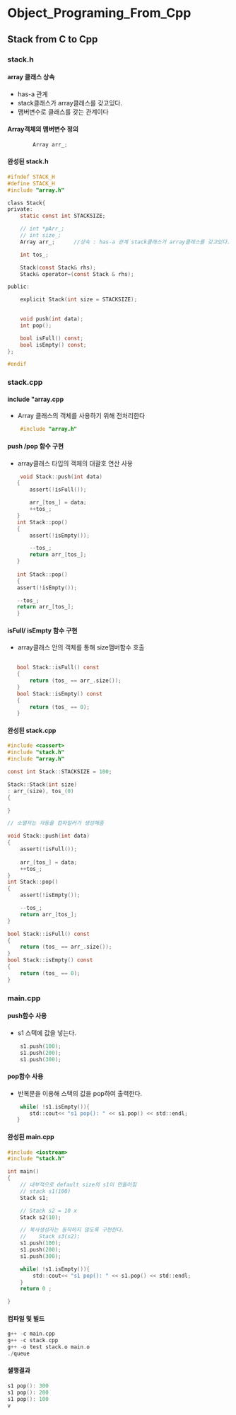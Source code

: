 # Object_Programing_From_Cpp
## Stack from C to Cpp

### stack.h
#### array 클래스 상속
  - has-a 관계
  - stack클래스가 array클래스를 갖고있다.
  - 맴버변수로 클래스를 갖는 관계이다
 #### Array객체의 맴버변수 정의
```c
        Array arr_;  
```

#### 완성된 stack.h
```c
#ifndef STACK_H
#define STACK_H
#include "array.h"

class Stack{
private:
    static const int STACKSIZE;

    // int *pArr_;
    // int size_;
    Array arr_;      //상속 : has-a 관계 stack클래스가 array클래스를 갖고있다. 맴버변수로 클래스를 갖는 관계

    int tos_;

    Stack(const Stack& rhs);
    Stack& operator=(const Stack & rhs);

public:

    explicit Stack(int size = STACKSIZE);
    

    void push(int data);
    int pop();

    bool isFull() const;
    bool isEmpty() const;
};

#endif

```

### stack.cpp
#### include "array.cpp
  - Array 클래스의 객체를 사용하기 위해 전처리한다
 ```c
     #include "array.h" 
 ```
 
 #### push /pop 함수 구현
   -  array클래스 타입의 객체의 대괄호 연산  사용
 ```c
     void Stack::push(int data)
    {   
        assert(!isFull());

        arr_[tos_] = data;
        ++tos_;
    }
    int Stack::pop()
    {
        assert(!isEmpty());

        --tos_;
        return arr_[tos_];
    }
    
    int Stack::pop()
    {
    assert(!isEmpty());

    --tos_;
    return arr_[tos_];
    }
 ```
  
 #### isFull/ isEmpty 함수 구현
   -  array클래스 안의 객체를 통해 size맴버함수 호출
 ```c
     
    bool Stack::isFull() const
    {
        return (tos_ == arr_.size());
    }
    bool Stack::isEmpty() const
    {
        return (tos_ == 0);
    }
 ```
#### 완성된 stack.cpp
```c
#include <cassert>
#include "stack.h"
#include "array.h"

const int Stack::STACKSIZE = 100;

Stack::Stack(int size)
: arr_(size), tos_(0)
{

}

// 소멸자는 자동을 컴파일러가 생성해줌

void Stack::push(int data)
{   
    assert(!isFull());
   
    arr_[tos_] = data;
    ++tos_;
}
int Stack::pop()
{
    assert(!isEmpty());

    --tos_;
    return arr_[tos_];
}

bool Stack::isFull() const
{
    return (tos_ == arr_.size());
}
bool Stack::isEmpty() const
{
    return (tos_ == 0);
}

```

### main.cpp
#### push함수 사용 
  - s1 스택에 값을 넣는다.
```c
    s1.push(100);
    s1.push(200);
    s1.push(300);
```
#### pop함수 사용
  - 반복문을 이용해 스택의 값을 pop하여 출력한다.
 ```c
     while( !s1.isEmpty()){
        std::cout<< "s1 pop(): " << s1.pop() << std::endl;
    }
 ```
#### 완성된 main.cpp
```c
#include <iostream>
#include "stack.h"

int main()
{   
    // 내부적으로 default size의 s1이 만들어짐
    // stack s1(100)
    Stack s1;

    // Stack s2 = 10 x
    Stack s2(10);

    // 복사생성자는 동작하지 않도록 구현한다.
    //    Stack s3(s2);
    s1.push(100);
    s1.push(200);
    s1.push(300);

    while( !s1.isEmpty()){
        std::cout<< "s1 pop(): " << s1.pop() << std::endl;
    }
    return 0 ;

}
```
#### 컴파일 및 빌드
```c
g++ -c main.cpp
g++ -c stack.cpp
g++ -o test stack.o main.o
./queue
```
#### 샐행결과
```c
s1 pop(): 300
s1 pop(): 200
s1 pop(): 100
v
